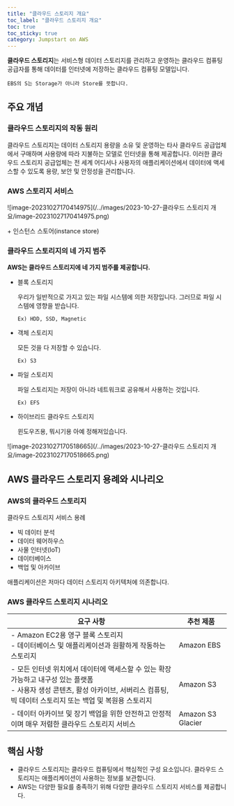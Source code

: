 ```yaml
---
title: "클라우드 스토리지 개요"
toc_label: "클라우드 스토리지 개요"
toc: true
toc_sticky: true
category: Jumpstart on AWS
---
```


**클라우드 스토리지**는 서비스형 데이터 스토리지를 관리하고 운영하는 클라우드 컴퓨팅 공급자를 통해 데이터를 인터넷에 저장하는 클라우드 컴퓨팅 모델입니다.

`EBS의 S는 Storage가 아니라 Store를 뜻합니다.`

## 주요 개념

### 클라우드 스토리지의 작동 원리

클라우드 스토리지는 데이터 스토리지 용량을 소유 및 운영하는 타사 클라우드 공급업체에서 구매하며<span class="hlm_h"> 사용량에 따라 지불하는 모델</span>로 인터넷을 통해 제공합니다. 이러한 클라우드 스토리지 공급업체는 전 세계 어디서나 사용자의 애플리케이션에서 데이터에 액세스할 수 있도록 용량, 보안 및 안정성을 관리합니다.



### AWS 스토리지 서비스

![image-20231027170414975](/../images/2023-10-27-클라우드 스토리지 개요/image-20231027170414975.png)

\+ 인스턴스 스토어(instance store)

### 클라우드 스토리지의 네 가지 범주

**AWS는 클라우드 스토리지에 네 가지 범주를 제공합니다.**

- 블록 스토리지 

  우리가 일반적으로 가지고 있는 파일 시스템에 의한 저장입니다. 그러므로 파일 시스템에 영향을 받습니다.

  `Ex) HDD, SSD, Magnetic`

- 객체 스토리지

  모든 것을 다 저장할 수 있습니다.

  `Ex) S3 `

- 파일 스토리지

  파일 스토리지는 저장이 아니라 네트워크로 공유해서 사용하는 것입니다.

  `Ex) EFS`

- 하이브리드 클라우드 스토리지

  윈도우즈용, 뭐시기용 아예 정해져있습니다.

![image-20231027170518665](/../images/2023-10-27-클라우드 스토리지 개요/image-20231027170518665.png)

## AWS 클라우드 스토리지 용례와 시나리오

### AWS의 클라우드 스토리지

클라우드 스토리지 서비스 용례

- 빅 데이터 분석  
- 데이터 웨어하우스  
- 사물 인터넷(IoT)  
- 데이터베이스  
- 백업 및 아카이브

애플리케이션은 저마다 데이터 스토리지 아키텍처에 의존합니다.

### AWS 클라우드 스토리지 시나리오

| 요구 사항                                                    | 추천 제품         |
| ------------------------------------------------------------ | ----------------- |
| - Amazon EC2용 영구 블록 스토리지 <br />- 데이터베이스 및 애플리케이션과 원활하게 작동하는 스토리지 | Amazon EBS        |
| - 모든 인터넷 위치에서 데이터에 액세스할 수 있는 확장 가능하고 내구성 있는 플랫폼 <br />- 사용자 생성 콘텐츠, 활성 아카이브, 서버리스 컴퓨팅, 빅 데이터 스토리지 또는 백업 및 복원용 스토리지 | Amazon S3         |
| - 데이터 아카이브 및 장기 백업을 위한 안전하고 안정적이며 매우 저렴한 클라우드 스토리지 서비스 | Amazon S3 Glacier |

## 핵심 사항

- 클라우드 스토리지는 클라우드 컴퓨팅에서 핵심적인 구성 요소입니다. 클라우드 스토리지는 애플리케이션이 사용하는 정보를 보관합니다. 
- AWS는 다양한 필요를 충족하기 위해 다양한 클라우드 스토리지 서비스를 제공합니다. 